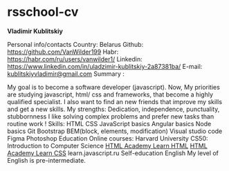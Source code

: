 # rsschool-cv

**Vladimir Kublitskiy**

Personal info/contacts Country: Belarus Github: https://github.com/VanWilder199 Habr: https://habr.com/ru/users/vanwilder1/ Linkedin: https://www.linkedin.com/in/uladzimir-kublitskiy-2a87381ba/ E-mail: kublitskiyvladimir@gmail.com Summary :

My goal is to become a software developer (javascript). Now, My priorities are studying javascript, html/ css and frameworks, that become a highly qualified specialist. I also want to find an new friends that improve my skills and get a new skills.
My strengths: Dedication, independence, punctuality, stubbornness
I like solving complex problems and prefer new tasks than routine work ! Skills:
HTML CSS
JavaScript basics
Angular basics
Node basics
Git
Bootstrap
BEM(block, elements, modification)
Visual studio code
Figma
Photoshop Education Online courses:
Harvard University	CS50: Introduction to Computer Science
[HTML Academy	Learn HTML](https://www.codecademy.com/profiles/6384905664)
[HTML Academy	Learn CSS](https://www.codecademy.com/profiles/6384905664)
learn.javascript.ru
Self-education English My level of English is pre-intermediate.
